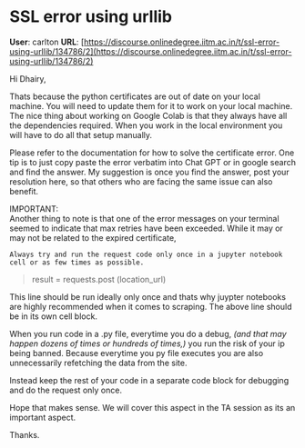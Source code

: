 # SSL error using urllib

**User**: carlton
**URL**: [https://discourse.onlinedegree.iitm.ac.in/t/ssl-error-using-urllib/134786/2](https://discourse.onlinedegree.iitm.ac.in/t/ssl-error-using-urllib/134786/2)

Hi Dhairy,

Thats because the python certificates are out of date on your local machine. You will need to update them for it to work on your local machine. The nice thing about working on Google Colab is that they always have all the dependencies required. When you work in the local environment you will have to do all that setup manually.

Please refer to the documentation for how to solve the certificate error. One tip is to just copy paste the error verbatim into Chat GPT or in google search and find the answer. My suggestion is once you find the answer, post your resolution here, so that others who are facing the same issue can also benefit.

IMPORTANT:  
Another thing to note is that one of the error messages on your terminal seemed to indicate that max retries have been exceeded. While it may or may not be related to the expired certificate,

`Always try and run the request code only once in a jupyter notebook cell or as few times as possible.`

> result = requests.post (location\_url)

This line should be run ideally only once and thats why juypter notebooks are highly recommended when it comes to scraping. The above line should be in its own cell block.

When you run code in a .py file, everytime you do a debug, *(and that may happen dozens of times or hundreds of times,)* you run the risk of your ip being banned. Because everytime you py file executes you are also unnecessarily refetching the data from the site.

Instead keep the rest of your code in a separate code block for debugging and do the request only once.

Hope that makes sense. We will cover this aspect in the TA session as its an important aspect.

Thanks.
